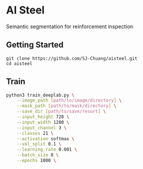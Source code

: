 # AI Steel

Semantic segmentation for reinforcement inspection

## Getting Started

```
git clone https://github.com/SJ-Chuang/aisteel.git
cd aisteel
```

## Train

```bash
python3 train_deeplab.py \
    --image_path [path/to/image/directory] \
    --mask_path [path/to/mask/directory] \
    --save_dir [path/to/save/resurt] \
    --input_height 720 \
    --input_width 1280 \
    --input_channel 3 \
    --classes 21 \
    --activation softmax \
    --val_split 0.1 \
    --learning_rate 0.001 \
    --batch_size 8 \
    --epochs 1000 \
```

